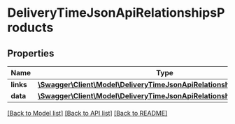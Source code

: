 # DeliveryTimeJsonApiRelationshipsProducts

## Properties
Name | Type | Description | Notes
------------ | ------------- | ------------- | -------------
**links** | [**\Swagger\Client\Model\DeliveryTimeJsonApiRelationshipsProductsLinks**](DeliveryTimeJsonApiRelationshipsProductsLinks.md) |  | [optional] 
**data** | [**\Swagger\Client\Model\DeliveryTimeJsonApiRelationshipsProductsData[]**](DeliveryTimeJsonApiRelationshipsProductsData.md) |  | [optional] 

[[Back to Model list]](../../README.md#documentation-for-models) [[Back to API list]](../../README.md#documentation-for-api-endpoints) [[Back to README]](../../README.md)

